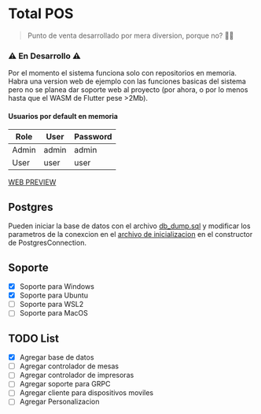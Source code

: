 # Total POS

> Punto de venta desarrollado por mera diversion, porque no? 🤷‍♂️

### ⚠️ En Desarrollo ⚠️

Por el momento el sistema funciona solo con repositorios en memoria.
Habra una version web de ejemplo con las funciones basicas del sistema pero no se planea dar soporte web al proyecto (por ahora, o por lo menos hasta que el WASM de Flutter pese >2Mb).

#### Usuarios por default en memoria

| Role  | User  | Password |
| ----- | ----- | -------- |
| Admin | admin | admin    |
| User  | user  | user     |


[WEB PREVIEW](https://total-3r4jyl7qo-ushieru.vercel.app/)

## Postgres
Pueden iniciar la base de datos con el archivo [db_dump.sql](db_dump.sql)
y modificar los parametros de la conexcion en el [archivo de inicializacion](lib/app/config//setup_locator.dart) en el constructor de PostgresConnection.

## Soporte

* [X] Soporte para Windows
* [X] Soporte para Ubuntu
* [ ] Soporte para WSL2
* [ ] Soporte para MacOS

## TODO List

* [X] Agregar base de datos
* [ ] Agregar controlador de mesas
* [ ] Agregar controlador de impresoras
* [ ] Agregar soporte para GRPC
* [ ] Agregar cliente para dispositivos moviles
* [ ] Agregar Personalizacion
